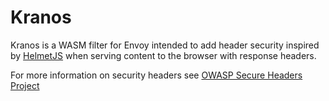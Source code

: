 # Kranos
Kranos is a WASM filter for Envoy intended to add header security inspired by [HelmetJS](https://helmetjs.github.io/) when serving content to the browser with response headers.  

For more information on security headers see [OWASP Secure Headers Project](https://wiki.owasp.org/index.php/OWASP_Secure_Headers_Project)
